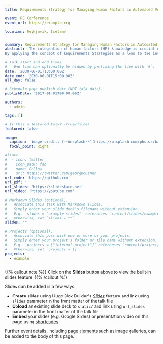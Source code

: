 ```yaml
---
title: Requirements Strategy for Managing Human Factors in Automated Vehicle Development

event: RE Conference
event_url: https://example.org

location: Reykjavik, Iceland


summary: Requirements Strategy for Managing Human Factors in Automated Vehicle Development
abstract: 'The integration of human factors (HF) knowledge is crucial when developing safety-critical systems, such as automated vehicles (AVs). Ensuring that HF knowledge is considered continuously throughout the AV development process is essential for several reasons, including efficacy, safety, and acceptance of these advanced systems. However, it is challenging to include HF as requirements in agile development. Recently, Requirements Strategies have been suggested to address requirements engineering challenges in agile development.
By applying the concept of Requirements Strategies as a lens to the investigation of HF requirements in agile development of AVs, this paper arrives at three areas for investigation: a) ownership and responsibility for HF requirements, b) structure of HF requirements and information models, and c) definition of work and feature flows related to HF requirements. Based on 13 semi-structured interviews with professionals from the global automotive industry, we provide qualitative insights in these three areas. The diverse perspectives and experiences shared by the interviewees provide insightful views and helped to reason about the potential solution spaces in each area for integrating HF within the industry, highlighting the real-world practices and strategies used.'

# Talk start and end times.
#   End time can optionally be hidden by prefixing the line with `#`.
date: '2030-06-01T13:00:00Z'
date_end: '2030-06-01T15:00:00Z'
all_day: false

# Schedule page publish date (NOT talk date).
publishDate: '2017-01-01T00:00:00Z'

authors:
  - admin

tags: []

# Is this a featured talk? (true/false)
featured: false

image:
  caption: 'Image credit: [**Unsplash**](https://unsplash.com/photos/bzdhc5b3Bxs)'
  focal_point: Right

#links:
#  - icon: twitter
#    icon_pack: fab
#    name: Follow
#    url: https://twitter.com/georgecushen
url_code: 'https://github.com'
url_pdf: ''
url_slides: 'https://slideshare.net'
url_video: 'https://youtube.com'

# Markdown Slides (optional).
#   Associate this talk with Markdown slides.
#   Simply enter your slide deck's filename without extension.
#   E.g. `slides = "example-slides"` references `content/slides/example-slides.md`.
#   Otherwise, set `slides = ""`.
slides: ""

# Projects (optional).
#   Associate this post with one or more of your projects.
#   Simply enter your project's folder or file name without extension.
#   E.g. `projects = ["internal-project"]` references `content/project/deep-learning/index.md`.
#   Otherwise, set `projects = []`.
projects:
  - example
---
```


{{% callout note %}}
Click on the **Slides** button above to view the built-in slides feature.
{{% /callout %}}

Slides can be added in a few ways:

- **Create** slides using Hugo Blox Builder's [_Slides_](https://docs.hugoblox.com/reference/content-types/) feature and link using `slides` parameter in the front matter of the talk file
- **Upload** an existing slide deck to `static/` and link using `url_slides` parameter in the front matter of the talk file
- **Embed** your slides (e.g. Google Slides) or presentation video on this page using [shortcodes](https://docs.hugoblox.com/reference/markdown/).

Further event details, including [page elements](https://docs.hugoblox.com/reference/markdown/) such as image galleries, can be added to the body of this page.
